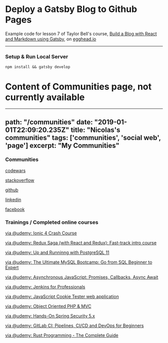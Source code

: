 # Deploy a Gatsby Blog to Github Pages

Example code for lesson 7 of Taylor Bell's course, [Build a Blog with React and Markdown using Gatsby](https://egghead.io/courses/build-a-blog-with-react-and-markdown-using-gatsby), on [egghead.io](https://egghead.io/)

--- 

### Setup & Run Local Server

```
npm install && gatsby develop
```

# Content of Communities page, not currently available

---
path: "/communities"
date: "2019-01-01T22:09:20.235Z"
title: "Nicolas's communities"
tags: ['communities', 'social web', 'page']
excerpt: "My Communities"
---

### Communities

[codewars](https://www.codewars.com/users/nperon)

[stackoverflow](https://stackoverflow.com/users/10363360)

[github](https://github.com/nperon)

[linkedin](https://www.linkedin.com/in/nicolas-peron-52b250140/)

[facebook](https://www.facebook.com/profile.php?id=100012153432065)

### Trainings / Completed online courses

[ via @udemy: Ionic 4 Crash Course](http://ude.my/UC-LTEODNLK)

[ via @udemy: Redux Saga (with React and Redux): Fast-track intro course](https://www.udemy.com/certificate/UC-3BOGQ0KF/)

[ via @udemy: Up and Runninng with PostgreSQL 11](https://www.udemy.com/certificate/UC-WVGZWOCD/)

[ via @udemy: The Ultimate MySQL Bootcamp: Go from SQL Beginner to Expert](https://www.udemy.com/certificate/UC-4TKNLZQ4/)

[ via @udemy: Asynchronous JavaScript: Promises, Callbacks, Async Await](https://www.udemy.com/certificate/UC-ITXKXIZ7/)

[ via @udemy: Jenkins for Professionals](https://www.udemy.com/certificate/UC-81NFLFR5/)

[ via @udemy: JavaScript Cookie Tester web application](https://www.udemy.com/certificate/UC-52TXS07R/)

[ via @udemy: Object Oriented PHP & MVC](https://www.udemy.com/certificate/UC-D1K1BCTL/)

[ via @udemy: Hands-On Spring Security 5.x](https://www.udemy.com/certificate/UC-b54a41ff-a687-4fcb-9a0c-e60e1f4ac1f3/)

[ via @udemy: GitLab CI: Pipelines, CI/CD and DevOps for Beginners](https://www.udemy.com/certificate/UC-ae1c9ef3-81c1-46fc-8145-d98464afc81f/)

[ via @udemy: Rust Programming - The Complete Guide](https://www.udemy.com/share/105VVy3@BTXJTuCMjkJsB2_E-5TAMIS2uiD_PfwvPzo5wOD0LbN8GsRptvl4AU0itlgTnbh2/)
